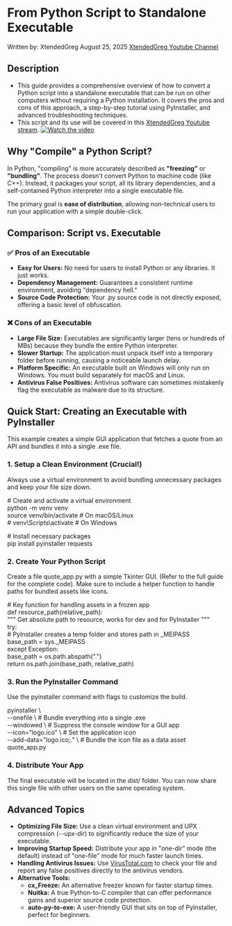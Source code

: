 # **From Python Script to Standalone Executable**
Written by: XtendedGreg August 25, 2025 [XtendedGreg Youtube Channel](https://www.youtube.com/@xtendedgreg)

## Description
- This guide provides a comprehensive overview of how to convert a Python script into a standalone executable that can be run on other computers without requiring a Python installation. It covers the pros and cons of this approach, a step-by-step tutorial using PyInstaller, and advanced troubleshooting techniques.
- This script and its use will be covered in this [XtendedGreg Youtube stream](https://youtube.com/live/QvbASIvYSw8).
[![Watch the video](https://img.youtube.com/vi/QvbASIvYSw8/maxresdefault.jpg)](https://youtube.com/live/QvbASIvYSw8)

## **Why "Compile" a Python Script?**

In Python, "compiling" is more accurately described as **"freezing"** or **"bundling"**. The process doesn't convert Python to machine code (like C++). Instead, it packages your script, all its library dependencies, and a self-contained Python interpreter into a single executable file.

The primary goal is **ease of distribution**, allowing non-technical users to run your application with a simple double-click.

## **Comparison: Script vs. Executable**

### **✅ Pros of an Executable**

* **Easy for Users:** No need for users to install Python or any libraries. It just works.  
* **Dependency Management:** Guarantees a consistent runtime environment, avoiding "dependency hell."  
* **Source Code Protection:** Your .py source code is not directly exposed, offering a basic level of obfuscation.

### **❌ Cons of an Executable**

* **Large File Size:** Executables are significantly larger (tens or hundreds of MBs) because they bundle the entire Python interpreter.  
* **Slower Startup:** The application must unpack itself into a temporary folder before running, causing a noticeable launch delay.  
* **Platform Specific:** An executable built on Windows will only run on Windows. You must build separately for macOS and Linux.  
* **Antivirus False Positives:** Antivirus software can sometimes mistakenly flag the executable as malware due to its structure.

## **Quick Start: Creating an Executable with PyInstaller**

This example creates a simple GUI application that fetches a quote from an API and bundles it into a single .exe file.

### **1\. Setup a Clean Environment (Crucial\!)**

Always use a virtual environment to avoid bundling unnecessary packages and keep your file size down.

\# Create and activate a virtual environment  
python \-m venv venv  
source venv/bin/activate  \# On macOS/Linux  
\# venv\\Scripts\\activate    \# On Windows

\# Install necessary packages  
pip install pyinstaller requests

### **2\. Create Your Python Script**

Create a file quote\_app.py with a simple Tkinter GUI. (Refer to the full guide for the complete code). Make sure to include a helper function to handle paths for bundled assets like icons.

\# Key function for handling assets in a frozen app  
def resource\_path(relative\_path):  
    """ Get absolute path to resource, works for dev and for PyInstaller """  
    try:  
        \# PyInstaller creates a temp folder and stores path in \_MEIPASS  
        base\_path \= sys.\_MEIPASS  
    except Exception:  
        base\_path \= os.path.abspath(".")  
    return os.path.join(base\_path, relative\_path)

### **3\. Run the PyInstaller Command**

Use the pyinstaller command with flags to customize the build.

pyinstaller \\  
  \--onefile \\         \# Bundle everything into a single .exe  
  \--windowed \\        \# Suppress the console window for a GUI app  
  \--icon="logo.ico" \\   \# Set the application icon  
  \--add-data="logo.ico;." \\ \# Bundle the icon file as a data asset  
  quote\_app.py

### **4\. Distribute Your App**

The final executable will be located in the dist/ folder. You can now share this single file with other users on the same operating system.

## **Advanced Topics**

* **Optimizing File Size:** Use a clean virtual environment and UPX compression (--upx-dir) to significantly reduce the size of your executable.  
* **Improving Startup Speed:** Distribute your app in "one-dir" mode (the default) instead of "one-file" mode for much faster launch times.  
* **Handling Antivirus Issues:** Use [VirusTotal.com](https://www.virustotal.com) to check your file and report any false positives directly to the antivirus vendors.  
* **Alternative Tools:**  
  * **cx\_Freeze:** An alternative freezer known for faster startup times.  
  * **Nuitka:** A true Python-to-C compiler that can offer performance gains and superior source code protection.  
  * **auto-py-to-exe:** A user-friendly GUI that sits on top of PyInstaller, perfect for beginners.
